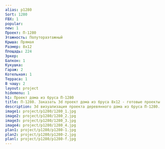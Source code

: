 ```yaml
---
alias: p1280
Sort: 1280
FBX: 1
popular: 
new: 1
Проект: П-1280
Этажность: Полутораэтажный
Крыша: Прямая
Размер: 8х12
Площадь: 224
Эркер: 
Балкон: 1
Кукушка: 
Гараж: 2
Котельная: 1
Терраса: 1
В чашу: 2
layout: project
hidemenu: 1
h1: Проект дома из бруса П-1280
title: П-1280. Заказать 3d проект дома из бруса 8х12 - готовые проекты
description: 3d визуализация проекта деревянного дома из бруса П-1280. Площадь 224 м2, размер 8х12. Вы можете внести любые изменения в проект.
image1: project/p1280/1280_1.jpg
image2: project/p1280/1280_2.jpg
image3: project/p1280/1280_3.jpg
image4: project/p1280/1280_4.jpg
plan1: project/p1280/p1280-1.jpg
plan2: project/p1280/p1280-2.jpg
planl: project/p1280/p1280-f.jpg
---
```

